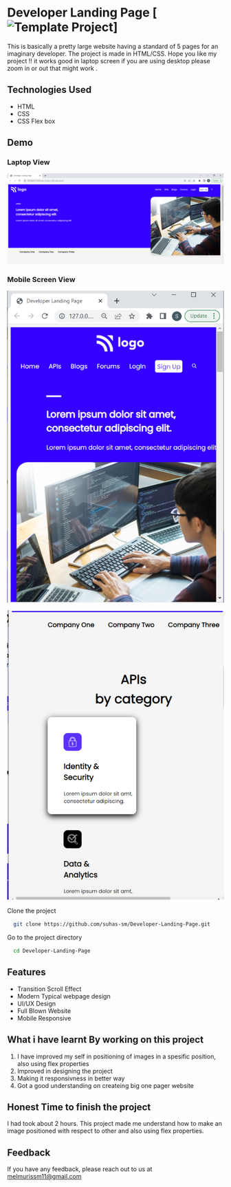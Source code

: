 # Developer Landing Page [![Template Project](https://img.shields.io/badge/Technologies%20-HTML%2FCSS-brightgreen)]

This is basically a pretty large website having a standard of 5 pages for an imaginary developer. The project is made in HTML/CSS.
Hope you like my project !! it works good in laptop screen if you are using desktop please zoom in or out that might work .

## Technologies Used
  - HTML
  - CSS
  - CSS Flex box

## Demo
### Laptop View
![page-img](./images/page_img_1.PNG)

### Mobile Screen View
![responsive_screen-1](./images/responsive_1.PNG)

![responsive_screen-2](./images/responsive_2.PNG)


Clone the project

```bash
  git clone https://github.com/suhas-sm/Developer-Landing-Page.git
```

Go to the project directory

```bash
  cd Developer-Landing-Page
```

## Features

- Transition Scroll Effect
- Modern Typical webpage design
- UI/UX Design
- Full Blown Website
- Mobile Responsive

## What i have learnt By working on this project
1. I have improved my self in positioning of images in a spesific position, also using flex properties
2. Improved in designing the project
3. Making it responsivness in better way
4. Got a good understanding on createing big one pager website

## Honest Time to finish the project

I had took about 2 hours. This project made me understand how to make an image positioned with respect to other and also using flex properties.

## Feedback

If you have any feedback, please reach out to us at melmurissm11@gmail.com

